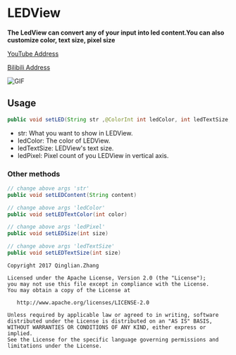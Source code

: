 # LEDView

**The LedView can convert any of your input into led content.You can also customize color, text size, pixel size**


[YouTube Address](https://youtu.be/6CuzZqJUGjM)

[Bilibili Address](http://www.bilibili.com/video/av11323144/)

![GIF](http://7xprgn.com1.z0.glb.clouddn.com/device-2017-07-19-094524.png)

## Usage

```java
public void setLED(String str ,@ColorInt int ledColor, int ledTextSize,int ledPixel)
```
- str: What you want to show in LEDView.
- ledColor: The color of LEDView.
- ledTextSize: LEDView's text size.
- ledPixel: Pixel count of you LEDView in vertical axis.

### Other methods
```java
// change above args 'str'
public void setLEDContent(String content)
```
```java
// change above args 'ledColor'
public void setLEDTextColor(int color)
```
```java
// change above args 'ledPixel'
public void setLEDSize(int size)
```
```java
// change above args 'ledTextSize'
public void setLEDTextSize(int size)
```

```
Copyright 2017 Qinglian.Zhang

Licensed under the Apache License, Version 2.0 (the "License");
you may not use this file except in compliance with the License.
You may obtain a copy of the License at

   http://www.apache.org/licenses/LICENSE-2.0

Unless required by applicable law or agreed to in writing, software
distributed under the License is distributed on an "AS IS" BASIS,
WITHOUT WARRANTIES OR CONDITIONS OF ANY KIND, either express or implied.
See the License for the specific language governing permissions and
limitations under the License.
```
